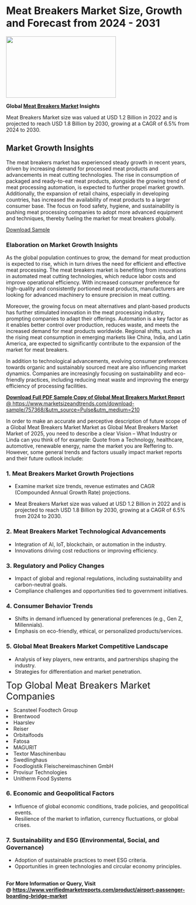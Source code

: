<H1>Meat Breakers Market Size, Growth and Forecast from 2024 - 2031</H1><img class="aligncenter size-medium wp-image-584254" src="https://thirdeyenews.in/wp-content/uploads/2024/09/Global-Market-Research-300x168.jpeg" alt="" width="300" height="168" /><p><strong>Global&nbsp;<a href="https://www.marketsizeandtrends.com/download-sample/757368/&amp;utm_source=Pulse&amp;utm_medium=210">Meat Breakers Market</a> Insights</strong></p><p>Meat Breakers Market size was valued at USD 1.2 Billion in 2022 and is projected to reach USD 1.8 Billion by 2030, growing at a CAGR of 6.5% from 2024 to 2030.</p><p><h2>Market Growth Insights</h2> <p>The meat breakers market has experienced steady growth in recent years, driven by increasing demand for processed meat products and advancements in meat cutting technologies. The rise in consumption of packaged and ready-to-eat meat products, alongside the growing trend of meat processing automation, is expected to further propel market growth. Additionally, the expansion of retail chains, especially in developing countries, has increased the availability of meat products to a larger consumer base. The focus on food safety, hygiene, and sustainability is pushing meat processing companies to adopt more advanced equipment and techniques, thereby fueling the market for meat breakers globally.</p> <p><a href="#download">Download Sample</a></p> <h3>Elaboration on Market Growth Insights</h3> <p>As the global population continues to grow, the demand for meat production is expected to rise, which in turn drives the need for efficient and effective meat processing. The meat breakers market is benefiting from innovations in automated meat cutting technologies, which reduce labor costs and improve operational efficiency. With increased consumer preference for high-quality and consistently portioned meat products, manufacturers are looking for advanced machinery to ensure precision in meat cutting.</p> <p>Moreover, the growing focus on meat alternatives and plant-based products has further stimulated innovation in the meat processing industry, prompting companies to adapt their offerings. Automation is a key factor as it enables better control over production, reduces waste, and meets the increased demand for meat products worldwide. Regional shifts, such as the rising meat consumption in emerging markets like China, India, and Latin America, are expected to significantly contribute to the expansion of the market for meat breakers.</p> <p>In addition to technological advancements, evolving consumer preferences towards organic and sustainably sourced meat are also influencing market dynamics. Companies are increasingly focusing on sustainability and eco-friendly practices, including reducing meat waste and improving the energy efficiency of processing facilities.</p> <p><a href="#getMore"></p><p><span class=""><strong>Download Full PDF Sample Copy of Global Meat Breakers Market Report</strong> @ <a href="https://www.marketsizeandtrends.com/download-sample/757368/&amp;utm_source=Pulse&amp;utm_medium=210" target="_blank">https://www.marketsizeandtrends.com/download-sample/757368/&amp;utm_source=Pulse&amp;utm_medium=210</a></span></p><p>In order to make an accurate and perceptive description of future scope of a Global&nbsp;Meat Breakers Market Market as Global&nbsp;Meat Breakers Market Market of 2025, you need to describe a clear Vision &ndash; What Industry or Linda can you think of for example: Quote from a Technology, healthcare, automotive, renewable energy, name the market you are Reffering to. However, some general trends and factors usually impact market reports and their future outlook include:</p><h3>1.&nbsp;<strong>Meat Breakers Market Growth Projections</strong></h3><ul><li>Examine market size trends, revenue estimates and CAGR (Compounded Annual Growth Rate) projections.</li><li><p>Meat Breakers Market size was valued at USD 1.2 Billion in 2022 and is projected to reach USD 1.8 Billion by 2030, growing at a CAGR of 6.5% from 2024 to 2030.</p></li></ul><h3>2.&nbsp;<strong>Meat Breakers Market Technological Advancements</strong></h3><ul><li>Integration of AI, IoT, blockchain, or automation in the industry.</li><li>Innovations driving cost reductions or improving efficiency.</li></ul><h3>3.&nbsp;<strong>Regulatory and Policy Changes</strong></h3><ul><li>Impact of global and regional regulations, including sustainability and carbon-neutral goals.</li><li>Compliance challenges and opportunities tied to government initiatives.</li></ul><h3>4.&nbsp;<strong>Consumer Behavior Trends</strong></h3><ul><li>Shifts in demand influenced by generational preferences (e.g., Gen Z, Millennials).</li><li>Emphasis on eco-friendly, ethical, or personalized products/services.</li></ul><h3>5.&nbsp;<strong>Global Meat Breakers Market Competitive Landscape</strong></h3><ul><li>Analysis of key players, new entrants, and partnerships shaping the industry.</li><li>Strategies for differentiation and market penetration.</li></ul><p data-pm-slice="1 1 []"><span style="color: inherit; font-family: inherit; font-size: 25px;">Top Global Meat Breakers Market Companies</span></p><div class="" data-test-id=""><p><li>Scansteel Foodtech Group</li><li> Brentwood</li><li> Haarslev</li><li> Reiser</li><li> Orbitalfoods</li><li> Fatosa</li><li> MAGURIT</li><li> Textor Maschinenbau</li><li> Swedlinghaus</li><li> Foodlogistik Fleischereimaschinen GmbH</li><li> Provisur Technologies</li><li> Unitherm Food Systems</li></p></div><h3>6.&nbsp;<strong>Economic and Geopolitical Factors</strong></h3><ul><li>Influence of global economic conditions, trade policies, and geopolitical events.</li><li>Resilience of the market to inflation, currency fluctuations, or global crises.</li></ul><h3>7.&nbsp;<strong>Sustainability and ESG (Environmental, Social, and Governance)</strong></h3><ul><li>Adoption of sustainable practices to meet ESG criteria.</li><li>Opportunities in green technologies and circular economy principles.</li></ul><h2><strong style="font-size: 14px;">For More Information or Query, Visit @&nbsp;</strong><a style="background-color: #ffffff; font-size: 14px;" href="https://www.marketsizeandtrends.com/report/meat-breakers-market/" target="_blank">https://www.verifiedmarketreports.com/product/airport-passenger-boarding-bridge-market</a></h2>
